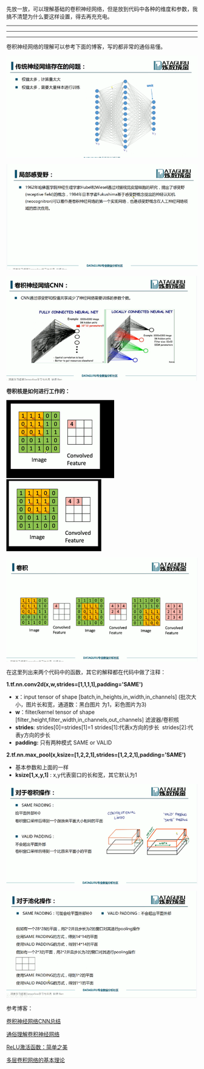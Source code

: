先放一放，可以理解基础的卷积神经网络，但是放到代码中各种的维度和参数，我搞不清楚为什么要这样设置，得去再充充电。

---

---

---

卷积神经网络的理解可以参考下面的博客，写的都非常的通俗易懂。

![](images/3.png)

![](images/4.png)

![](images/5.png)

**卷积核是如何进行工作的：**

![](images/6.png)![](images/7.png)



![](images/8.png)



在这里列出来两个代码中的函数，其它的解释都在代码中做了注释：

**1.tf.nn.conv2d(x,w,strides=[1,1,1,1],padding='SAME')**

- **x**：input tensor of shape [batch,in_heights,in_width,in_channels] (批次大小，图片长和宽，通道数：黑白图片		为1，彩色图片为3)
- **w**：filter/kernel tensor of shape [filter_height,filter_width,in_channels,out_channels]
  ​	滤波器/卷积核
- **strides**:   strides[0]=strides[1]=1
  ​		strides[1]:代表x方向的步长
  ​	 	strides[2]:代表y方向的步长
- **padding:** 只有两种模式 SAME or VALID

**2.tf.nn.max_pool(x,ksize=[1,2,2,1],strides=[1,2,2,1],padding='SAME')**

- 基本参数和上面的一样
- **ksize[1,x,y,1]** : x,y代表窗口的长和宽，其它默认为1



![](images/1.png)

![](images/2.png)

参考博客：

[卷积神经网络CNN总结](https://www.cnblogs.com/skyfsm/p/6790245.html)

[通俗理解卷积神经网络](https://blog.csdn.net/v_july_v/article/details/51812459)

[ReLU激活函数：简单之美](https://blog.csdn.net/cherrylvlei/article/details/53149381)

[多层卷积网络的基本理论](https://www.cnblogs.com/flyu6/p/7691162.html)

